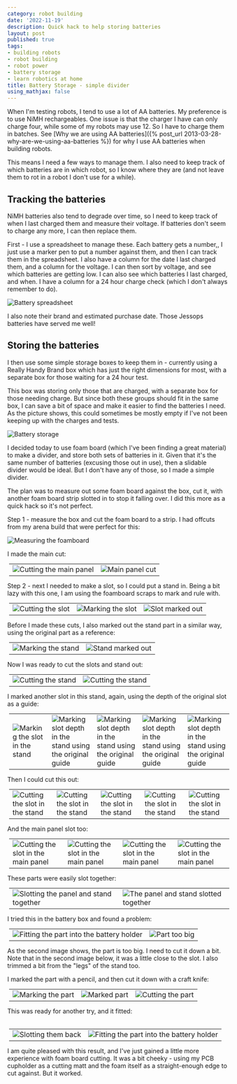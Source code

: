 ```yaml
---
category: robot building
date: '2022-11-19'
description: Quick hack to help storing batteries
layout: post
published: true
tags:
- building robots
- robot building
- robot power
- battery storage
- learn robotics at home
title: Battery Storage - simple divider
using_mathjax: false
---
```

When I'm testing robots, I tend to use a lot of AA batteries. My preference is to use NiMH rechargeables. One issue is that the charger I have can only charge four, while some of my robots may use 12. So I have to charge them in batches. See [Why we are using AA batteries]({% post_url 2013-03-28-why-are-we-using-aa-batteries %}) for why I use AA batteries when building robots.

This means I need a few ways to manage them. I also need to keep track of which batteries are in which robot, so I know where they are (and not leave them to rot in a robot I don't use for a while).

## Tracking the batteries

NiMH batteries also tend to degrade over time, so I need to keep track of when I last charged them and measure their voltage. If batteries don't seem to charge any more, I can then replace them.

First - I use a spreadsheet to manage these. Each battery gets a number,, I just use a marker pen to put a number against them, and then I can track them in the spreadsheet. I also have a column for the date I last charged them, and a column for the voltage. I can then sort by voltage, and see which batteries are getting low. I can also see which batteries I last charged, and when. I have a column for a 24 hour charge check (which I don't always remember to do).

![Battery spreadsheet](/galleries/2022/11-19-batteries/batteries-sheet-columns.png)

I also note their brand and estimated purchase date. Those Jessops batteries have served me well!

## Storing the batteries

I then use some simple storage boxes to keep them in - currently using a Really Handy Brand box which has just the right dimensions for most, with a separate box for those waiting for a 24 hour test.

This box was storing only those that are charged, with a separate box for those needing charge. But since both these groups should fit in the same box, I can save a bit of space and make it easier to find the batteries I need. As the picture shows, this could sometimes be mostly empty if I've not been keeping up with the charges and tests.

![Battery storage](/galleries/2022/11-19-batteries/batteries-storage-1.jpeg)

I decided today to use foam board (which I've been finding a great material) to make a divider, and store both sets of batteries in it. Given that it's the same number of batteries (excusing those out in use), then a slidable divider would be ideal. But I don't have any of those, so I made a simple divider.

The plan was to measure out some foam board against the box, cut it, with another foam board strip slotted in to stop it falling over. I did this more as a quick hack so it's not perfect.

Step 1 - measure the box and cut the foam board to a strip. I had offcuts from my arena build that were perfect for this:

![Measuring the foamboard](/galleries/2022/11-19-batteries/step-1-1-measure-the-box.jpeg)

I made the main cut:

<style>
  table.panel_images {
    width: 100%;
    margin: 4px;
    cell-spacing: 4px;
    border: 0;
  }
  .panel_images img {
    max-height: 300px;
    width: auto;
    height: auto;
  }

</style>
<table class="panel_images">
<tr>
<td><img alt="Cutting the main panel" src="/galleries/2022/11-19-batteries/IMG_6803.jpeg"></td>
<td><img alt="Main panel cut" src="/galleries/2022/11-19-batteries/IMG_6805.jpeg"></td>
</tr>
</table>

Step 2 - next I needed to make a slot, so I could put a stand in. Being a bit lazy with this one, I am using the foamboard scraps to mark and rule with.

<table class="panel_images">
<tr>
<td><img alt="Cutting the slot" src="/galleries/2022/11-19-batteries/IMG_6807.jpeg"></td>
<td><img alt="Marking the slot" src="/galleries/2022/11-19-batteries/IMG_6806.jpeg"></td>
<td><img alt="Slot marked out" src="/galleries/2022/11-19-batteries/IMG_6811.jpeg"></td>
</tr>
</table>

Before I made these cuts, I also marked out the stand part in a similar way, using the original part as a reference:

<table class="panel_images">
<tr>
<td><img alt="Marking the stand" src="/galleries/2022/11-19-batteries/IMG_6809.jpeg"></td>
<td><img alt="Stand marked out" src="/galleries/2022/11-19-batteries/IMG_6810.jpeg"></td>
</tr>
</table>

Now I was ready to cut the slots and stand out:

<table class="panel_images">
<tr>
<td><img alt="Cutting the stand" src="/galleries/2022/11-19-batteries/IMG_6811 2.jpeg"></td>
<td><img alt="Cutting the stand" src="/galleries/2022/11-19-batteries/IMG_6811 3.jpeg"></td>
</tr>
</table>

I marked another slot in this stand, again, using the depth of the original slot as a guide:

<table class="panel_images">
<tr>
<td><img alt="Marking the slot in the stand" src="/galleries/2022/11-19-batteries/IMG_6813.jpeg"></td>
<td><img alt="Marking slot depth in the stand using the original guide" src="/galleries/2022/11-19-batteries/IMG_6814.jpeg"></td>
<td><img alt="Marking slot depth in the stand using the original guide" src="/galleries/2022/11-19-batteries/IMG_6815.jpeg"></td>
<td><img alt="Marking slot depth in the stand using the original guide" src="/galleries/2022/11-19-batteries/IMG_6816.jpeg"></td>
<td><img alt="Marking slot depth in the stand using the original guide" src="/galleries/2022/11-19-batteries/IMG_6817.jpeg"></td>
</tr>
</table>

Then I could cut this out:

<table class="panel_images">
<tr>
<td><img alt="Cutting the slot in the stand" src="/galleries/2022/11-19-batteries/IMG_6819.jpeg"></td>
<td><img alt="Cutting the slot in the stand" src="/galleries/2022/11-19-batteries/IMG_6820.jpeg"></td>
<td><img alt="Cutting the slot in the stand" src="/galleries/2022/11-19-batteries/IMG_6821.jpeg"></td>
<td><img alt="Cutting the slot in the stand" src="/galleries/2022/11-19-batteries/IMG_6824.jpeg"></td>
<td><img alt="Cutting the slot in the stand" src="/galleries/2022/11-19-batteries/IMG_6826.jpeg"></td>
</tr>
</table>

And the main panel slot too:

<table class="panel_images">
<tr>
<td><img alt="Cutting the slot in the main panel" src="/galleries/2022/11-19-batteries/IMG_6825.jpeg"></td>
<td><img alt="Cutting the slot in the main panel" src="/galleries/2022/11-19-batteries/IMG_6827.jpeg"></td>
<td><img alt="Cutting the slot in the main panel" src="/galleries/2022/11-19-batteries/IMG_6828.jpeg"></td>
<td><img alt="Cutting the slot in the main panel" src="/galleries/2022/11-19-batteries/IMG_6829.jpeg"></td>
</tr>
</table>

These parts were easily slot together:

<table class="panel_images">
<tr>
<td><img alt="Slotting the panel and stand together" src="/galleries/2022/11-19-batteries/IMG_6830.jpeg"></td>
<td><img alt="The panel and stand slotted together" src="/galleries/2022/11-19-batteries/IMG_6831.jpeg"></td>
</tr>
</table>

I tried this in the battery box and found a problem:

<table class="panel_images">
<tr>
<td><img alt="Fitting the part into the battery holder" src="/galleries/2022/11-19-batteries/IMG_6832.jpeg"></td>
<td><img alt="Part too big" src="/galleries/2022/11-19-batteries/IMG_6833.jpeg"></td>
</td>
</table>

As the second image shows, the part is too big. I need to cut it down a bit. Note that in the second image below, it was a little close to the slot. I also trimmed a bit from the "legs" of the stand too.

I marked the part with a pencil, and then cut it down with a craft knife:

<table class="panel_images">
<tr>
<td><img alt="Marking the part" src="/galleries/2022/11-19-batteries/IMG_6835.jpeg"></td>
<td><img alt="Marked part" src="/galleries/2022/11-19-batteries/IMG_6836.jpeg"></td>
<td><img alt="Cutting the part" src="/galleries/2022/11-19-batteries/IMG_6837.jpeg"></td>
</tr>
<table>

This was ready for another try, and it fitted:

<table class="panel_images">
<tr>
<td><img alt="Slotting them back" src="/galleries/2022/11-19-batteries/IMG_6838.jpeg"></td>
<td><img alt="Fitting the part into the battery holder" src="/galleries/2022/11-19-batteries/IMG_6840.jpeg"></td>
</tr>
</table>

I am quite pleased with this result, and I've just gained a little more experience with foam board cutting. It was a bit cheeky - using my PCB cupholder as a cutting matt and the foam itself as a straight-enough edge to cut against. But it worked.

